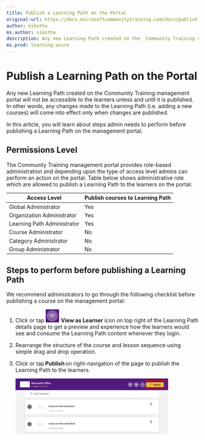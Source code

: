 ```yaml
---
title: Publish a Learning Path on the Portal
original-url: https://docs.microsoftcommunitytraining.com/docs/publish-a-learning-path-on-the-portal
author: nikotha
ms.author: nikotha
description: Any new Learning Path created on the  Community Training management portal will not be accessible to the leaners unless and until it is published.
ms.prod: learning-azure
---
```


# Publish a Learning Path on the Portal

Any new Learning Path created on the  Community Training management portal will not be accessible to the learners unless and until it is published. In other words, any changes made to the Learning Path (i.e. adding a new courses) will come into effect only when changes are published.

In this article, you will learn about steps admin needs to perform before publishing a Learning Path on the management portal.

## Permissions Level

The  Community Training management portal provides role-based administration and depending upon the type of access level admins can perform an action on the portal. Table below shows administrative role which are allowed to publish a Learning Path to the learners on the portal:

| Access Level  | Publish courses to Learning Path |
| --- | --- |
| Global Administrator | Yes |
| Organization Administrator | Yes |
| Learning Path Administrator | Yes |
| Course Administrator | No |
| Category Administrator | No |
| Group Administrator | No |

## Steps to perform before publishing a Learning Path

We recommend administrators to go through the following checklist before publishing a course on the management portal:

1. Click or tap ![Click](../../../media/image%28394%29.png) **View as Learner** icon on top right of the Learning Path details page to get a preview and experience how the learners would see and consume the Learning Path content whenever they login.

2. Rearrange the structure of the course and lesson sequence using simple drag and drop operation.

3. Click or tap **Publish** on right-navigation of the page to publish the Learning Path to the learners.

    ![Click Publish](../../../media/image%28395%29.png)
